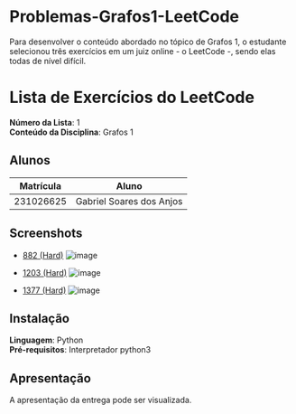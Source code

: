 # Problemas-Grafos1-LeetCode
Para desenvolver o conteúdo abordado no tópico de Grafos 1, o estudante selecionou três exercícios em um juiz online - o LeetCode -, sendo elas todas de nível difícil.

# Lista de Exercícios do LeetCode

**Número da Lista**: 1<br>
**Conteúdo da Disciplina**: Grafos 1<br>

## Alunos
|Matrícula | Aluno |
| -- | -- |
| 231026625  |  Gabriel Soares dos Anjos  |

## Screenshots
- [882 (Hard)](https://leetcode.com/problems/reachable-nodes-in-subdivided-graph/)
 ![image](https://github.com/user-attachments/assets/6bd9141a-00b7-42b0-8264-00d72e128626)


- [1203 (Hard)](https://leetcode.com/problems/sort-items-by-groups-respecting-dependencies/?utm_source=chatgpt.com)
 ![image](https://github.com/user-attachments/assets/d104a7e3-068d-4089-b17c-f7f6d2669c6d)


- [1377 (Hard)](https://leetcode.com/problems/frog-position-after-t-seconds/)
![image](https://github.com/user-attachments/assets/f1854eb9-c0fd-4e7a-81b4-5c4423c559fb)



## Instalação 
**Linguagem**: Python<br>
**Pré-requisitos**: Interpretador python3<br>

## Apresentação 
A apresentação da entrega pode ser visualizada.
